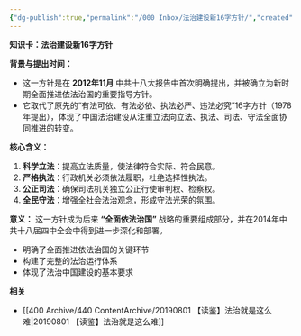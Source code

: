```yaml
---
{"dg-publish":true,"permalink":"/000 Inbox/法治建设新16字方针/","created":"2025-09-23T10:02:14.471+08:00","updated":"2025-09-23T10:05:21.111+08:00"}
---
```


**知识卡：法治建设新16字方针**

**背景与提出时间：**  
- 这一方针是在 **2012年11月** 中共十八大报告中首次明确提出，并被确立为新时期全面推进依法治国的重要指导方针。  
- 它取代了原先的“有法可依、有法必依、执法必严、违法必究”16字方针（1978年提出），体现了中国法治建设从注重立法向立法、执法、司法、守法全面协同推进的转变。  

**核心含义：**  
1. **科学立法**：提高立法质量，使法律符合实际、符合民意。  
2. **严格执法**：行政机关必须依法履职，杜绝选择性执法。  
3. **公正司法**：确保司法机关独立公正行使审判权、检察权。  
4. **全民守法**：增强全社会法治观念，形成守法光荣的氛围。  

**意义：**
这一方针成为后来 **“全面依法治国”** 战略的重要组成部分，并在2014年中共十八届四中全会中得到进一步深化和部署。
- 明确了全面推进依法治国的关键环节
- 构建了完整的法治运行体系
- 体现了法治中国建设的基本要求

**相关**
- [[400 Archive/440 ContentArchive/20190801 【读鉴】法治就是这么难\|20190801 【读鉴】法治就是这么难]]
